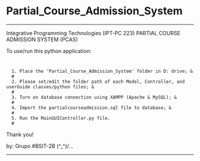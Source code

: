 # Partial_Course_Admission_System
 
*****************************************************************************************

Integrative Programming Technologies (IPT-PC 223)
PARTIAL COURSE ADMISSION SYSTEM (PCAS)

To use/run this python application:
#
      1. Place the 'Partial_Course_Admission_System' folder in D: drive; &
      #
      2. Please set/edit the folder path of each Model, Controller, and userGuide classes/python files; &
      #
      3. Turn on database connection using XAMPP (Apache & MySQL); &
      #
      4. Import the partialcourseadmission.sql file to database; &
      #
      5. Run the MainGUIController.py file.
      #

Thank you!

by: Grupo #BSIT-2B  \(^_^)/...

*****************************************************************************************















